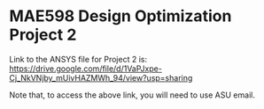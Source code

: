# MAE598 Design Optimization Project 2

Link to the ANSYS file for Project 2 is: https://drive.google.com/file/d/1VaPJxpe-Cj_NkVNjby_mUivHAZMWh_94/view?usp=sharing

Note that, to access the above link, you will need to use ASU email.
